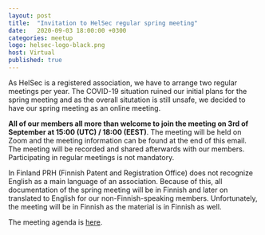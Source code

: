 ```yaml
---
layout: post
title:  "Invitation to HelSec regular spring meeting"
date:   2020-09-03 18:00:00 +0300
categories: meetup
logo: helsec-logo-black.png
host: Virtual
published: true
---
```


As HelSec is a registered association, we have to arrange two regular meetings per year. The COVID-19 situation ruined our initial plans for the spring meeting and as the overall situtation is still unsafe, we decided to have our spring meeting as an online meeting.

**All of our members all more than welcome to join the meeting on 3rd of September at 15:00 (UTC) / 18:00 (EEST)**. The meeting will be held on Zoom and the meeting information can be found at the end of this email. The meeting will be recorded and shared afterwards with our members. Participating in regular meetings is not mandatory.

In Finland PRH (Finnish Patent and Registration Office) does not recognize English as a main language of an association. Because of this, all documentation of the spring meeting will be in Finnish and later on translated to English for our non-Finnish-speaking members. Unfortunately, the meeting will be in Finnish as the material is in Finnish as well.

The meeting agenda is [here](/assets/meetings/2020-spring-meeting-agenda.pdf).


